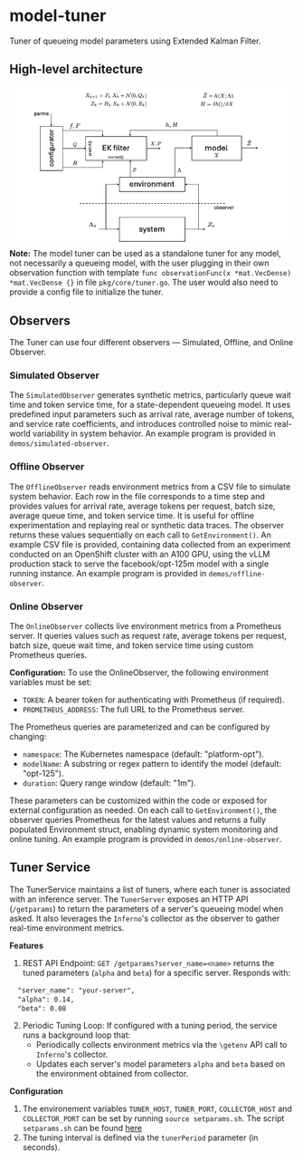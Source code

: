 # model-tuner

Tuner of queueing model parameters using Extended Kalman Filter.

## High-level architecture

![architecture](docs/figs/model-tuner/Slide1.png)
**Note:** The model tuner can be used as a standalone tuner for any model, not necessarily a queueing model, with the user plugging in their own observation function with template `func observationFunc(x *mat.VecDense) *mat.VecDense {}` in file `pkg/core/tuner.go`.
The user would also need to provide a config file to initialize the tuner. 

## Observers

The Tuner can use four different observers — Simulated, Offline, and Online Observer.
### Simulated Observer
The `SimulatedObserver` generates synthetic metrics, particularly queue wait time and token service time, for a state-dependent queueing model. It uses predefined input parameters such as arrival rate, average number of tokens, and service rate coefficients, and introduces controlled noise to mimic real-world variability in system behavior. An example program is provided in `demos/simulated-observer`.

### Offline Observer
The `OfflineObserver` reads environment metrics from a CSV file to simulate system behavior. Each row in the file corresponds to a time step and provides values for arrival rate, average tokens per request, batch size, average queue time, and token service time. It is useful for offline experimentation and replaying real or synthetic data traces. The observer returns these values sequentially on each call to `GetEnvironment()`.
An example CSV file is provided, containing data collected from an experiment conducted on an OpenShift cluster with an A100 GPU, using the vLLM production stack to serve the facebook/opt-125m model with a single running instance.  An example program is provided in `demos/offline-observer`.

### Online Observer
The `OnlineObserver` collects live environment metrics from a Prometheus server. It queries values such as request rate, average tokens per request, batch size, queue wait time, and token service time using custom Prometheus queries. 

**Configuration:**
To use the OnlineObserver, the following environment variables must be set:
* `TOKEN`: A bearer token for authenticating with Prometheus (if required).
* `PROMETHEUS_ADDRESS`: The full URL to the Prometheus server.

The Prometheus queries are parameterized and can be configured by changing:
* `namespace`: The Kubernetes namespace (default: "platform-opt").
* `modelName`: A substring or regex pattern to identify the model (default: "opt-125").
* `duration`: Query range window (default: "1m").

These parameters can be customized within the code or exposed for external configuration as needed. 
On each call to `GetEnvironment()`, the observer queries Prometheus for the latest values and returns a fully populated Environment struct, enabling dynamic system monitoring and online tuning.  An example program is provided in `demos/online-observer`.

## Tuner Service
The TunerService maintains a list of tuners, where each tuner is associated with an inference server.
The `TunerServer` exposes an HTTP API (`/getparams`) to return the parameters of a server's queueing model when asked. 
It also leverages the `Inferno`'s  collector as the observer to gather real-time environment metrics.

**Features**
1. REST API Endpoint: `GET /getparams?server_name=<name>` returns the tuned parameters (`alpha` and `beta`) for a specific server.
Responds with:
```
  "server_name": "your-server",
  "alpha": 0.14,
  "beta": 0.08
```
2. Periodic Tuning Loop: If configured with a tuning period, the service runs a background loop that:
    * Periodically collects environment metrics via the `\getenv` API call to `Inferno`'s collector.
    * Updates each server's model parameters `alpha` and `beta` based on the environment obtained from collector.

**Configuration**
1. The environement variables `TUNER_HOST`, `TUNER_PORT`, `COLLECTOR_HOST` and `COLLECTOR_PORT` can be set by running `source setparams.sh`. The script `setparams.sh` can be found [here](https://github.ibm.com/ai-platform-research/inferno/tree/main/services/scripts)
2. The tuning interval is defined via the `tunerPeriod` parameter (in seconds).  


